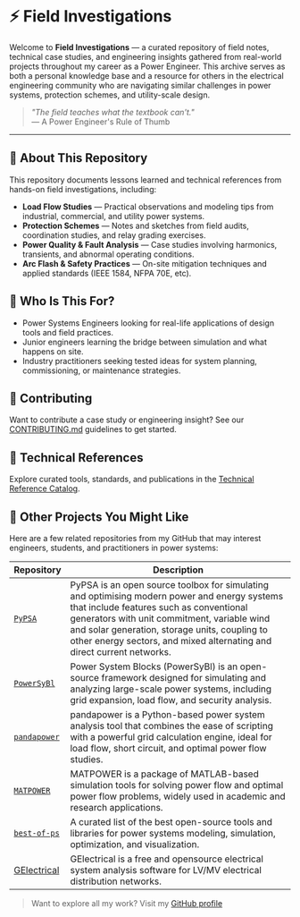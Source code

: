# ⚡ Field Investigations

Welcome to **Field Investigations** — a curated repository of field notes, technical case studies, and engineering insights gathered from real-world projects throughout my career as a Power Engineer. This archive serves as both a personal knowledge base and a resource for others in the electrical engineering community who are navigating similar challenges in power systems, protection schemes, and utility-scale design.

> _"The field teaches what the textbook can't."_  
> — A Power Engineer's Rule of Thumb
---

## 📘 About This Repository

This repository documents lessons learned and technical references from hands-on field investigations, including:

- **Load Flow Studies** — Practical observations and modeling tips from industrial, commercial, and utility power systems.
- **Protection Schemes** — Notes and sketches from field audits, coordination studies, and relay grading exercises.
- **Power Quality & Fault Analysis** — Case studies involving harmonics, transients, and abnormal operating conditions.
- **Arc Flash & Safety Practices** — On-site mitigation techniques and applied standards (IEEE 1584, NFPA 70E, etc).


## 🧠 Who Is This For?

- Power Systems Engineers looking for real-life applications of design tools and field practices.
- Junior engineers learning the bridge between simulation and what happens on site.
- Industry practitioners seeking tested ideas for system planning, commissioning, or maintenance strategies.


## 🤝 Contributing

Want to contribute a case study or engineering insight? See our [CONTRIBUTING.md](CONTRIBUTING.md) guidelines to get started.


## 📘 Technical References

Explore curated tools, standards, and publications in the [Technical Reference Catalog](./TECHNICAL_REFERENCE_CATALOG.md).

## 🚀 Other Projects You Might Like

Here are a few related repositories from my GitHub that may interest engineers, students, and practitioners in power systems:

| Repository | Description |
|------------|-------------|
| [`PyPSA`](https://github.com/PyPSA/PyPSA) | PyPSA is an open source toolbox for simulating and optimising modern power and energy systems that include features such as conventional generators with unit commitment, variable wind and solar generation, storage units, coupling to other energy sectors, and mixed alternating and direct current networks. |
| [`PowerSyBl`](https://github.com/powsybl/powsybl-core) | Power System Blocks (PowerSyBl) is an open-source framework designed for simulating and analyzing large-scale power systems, including grid expansion, load flow, and security analysis. |
| [`pandapower`](https://github.com/e2nIEE/pandapower) | pandapower is a Python-based power system analysis tool that combines the ease of scripting with a powerful grid calculation engine, ideal for load flow, short circuit, and optimal power flow studies. |
| [`MATPOWER`](https://github.com/MATPOWER/matpower) | MATPOWER is a package of MATLAB-based simulation tools for solving power flow and optimal power flow problems, widely used in academic and research applications. |
| [`best-of-ps`](https://github.com/ps-wiki/best-of-ps) | A curated list of the best open-source tools and libraries for power systems modeling, simulation, optimization, and visualization. |
| [GElectrical](https://github.com/manuvarkey/GElectrical) | GElectrical is a free and opensource electrical system analysis software for LV/MV electrical distribution networks.|

> Want to explore all my work? Visit my [GitHub profile](https://github.com/shanks847)


